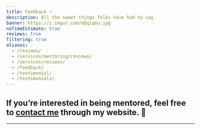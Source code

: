```yaml
---
title: Feedback ✅
description: All the sweet things folks have had to say.
banner: https://i.imgur.com/eDqiqGu.jpg
noTimeEstimate: true
reviews: true
filtering: true
aliases:
  - /reviews/
  - /services/mentoring/reviews/
  - /services/reviews/
  - /feedback/
  - /testimonial/
  - /testimonials/
---
```


## If you’re interested in being mentored, feel free to [contact me](/contact/) through my website. 📩️

---
